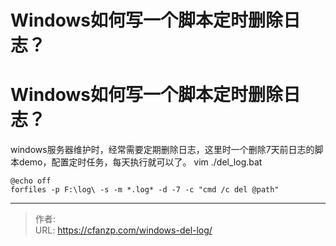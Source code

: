 # Windows如何写一个脚本定时删除日志？


<!--more-->
# Windows如何写一个脚本定时删除日志？
windows服务器维护时，经常需要定期删除日志，这里时一个删除7天前日志的脚本demo，配置定时任务，每天执行就可以了。
vim ./del_log.bat
```
@echo off
forfiles -p F:\log\ -s -m *.log* -d -7 -c "cmd /c del @path"
```


---

> 作者:   
> URL: https://cfanzp.com/windows-del-log/  

